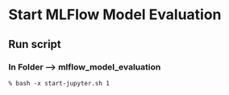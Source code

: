 # Start MLFlow Model Evaluation
## Run script
### In Folder --> mlflow_model_evaluation 
```
% bash -x start-jupyter.sh 1
```
